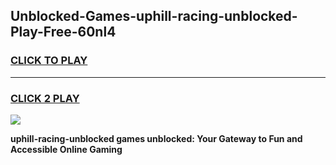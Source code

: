 
## Unblocked-Games-uphill-racing-unblocked-Play-Free-60nl4
<h3>
<a href="https://premium76.site?title=uphill-racing-unblocked&ref=18A1">CLICK TO PLAY</a></h3>
<hr>

<h3>
<a href="https://premium76.site?title=uphill-racing-unblocked&ref=18A1">CLICK 2 PLAY</a>
  
</h3>

<a href="https://premium76.site?title=uphill-racing-unblocked&ref=18A1"><img src="https://clearcache.store/games.png"></a>


**uphill-racing-unblocked games unblocked: Your Gateway to Fun and Accessible Online Gaming**
